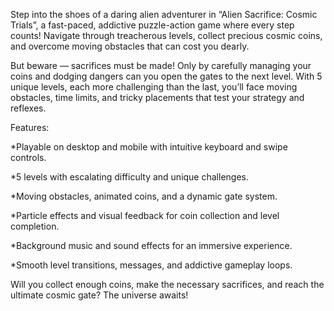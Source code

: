 
Step into the shoes of a daring alien adventurer in “Alien Sacrifice: Cosmic Trials”, a fast-paced, addictive puzzle-action game where every step counts! Navigate through treacherous levels, collect precious cosmic coins, and overcome moving obstacles that can cost you dearly.

But beware — sacrifices must be made! Only by carefully managing your coins and dodging dangers can you open the gates to the next level. With 5 unique levels, each more challenging than the last, you’ll face moving obstacles, time limits, and tricky placements that test your strategy and reflexes.

Features:

*Playable on desktop and mobile with intuitive keyboard and swipe controls.

*5 levels with escalating difficulty and unique challenges.

*Moving obstacles, animated coins, and a dynamic gate system.

*Particle effects and visual feedback for coin collection and level completion.

*Background music and sound effects for an immersive experience.

*Smooth level transitions, messages, and addictive gameplay loops.

Will you collect enough coins, make the necessary sacrifices, and reach the ultimate cosmic gate? The universe awaits!
